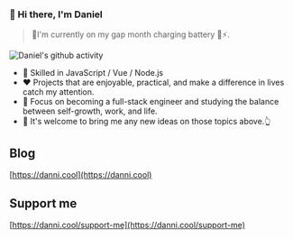 ### 👋 Hi there, I'm Daniel

>🌴I'm currently on my gap month charging battery 🔌⚡. 

![Daniel's github activity](https://github-readme-stats.vercel.app/api?username=danni-cool&theme=onedark)

- 🔨 Skilled in JavaScript / Vue / Node.js
- ❤  Projects that are enjoyable, practical, and make a difference in lives catch my attention.
- 📒 Focus on becoming a full-stack engineer and studying the balance between self-growth, work, and life.
- 👏 It's welcome to bring me any new ideas on those topics above.👆

## Blog
[https://danni.cool](https://danni.cool)

## Support me
[https://danni.cool/support-me](https://danni.cool/support-me)

